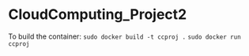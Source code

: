 # CloudComputing_Project2

To build the container: 
``` sudo docker build -t ccproj . ```
``` sudo docker run ccproj ```

